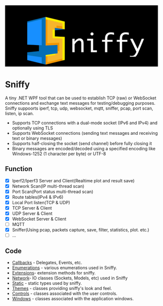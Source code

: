 ![](https://github.com/is-leeroy-jenkins/Sniffy/blob/master/Resources/Assets/Github/Sniffy.png)
# Sniffy
A tiny .NET WPF tool that can be used to establish TCP (raw) or WebSocket connections and exchange text messages for testing/debugging purposes.
Sniffy suppoorts iperf, tcp, udp, websocket, mqtt, sniffer, pcap, port scan, listen, ip scan.

- Supports TCP connections with a dual-mode socket (IPv6 and IPv4) and optionally using TLS
- Supports WebSocket connections (sending text messages and receiving text or binary messages)
- Supports half-closing the socket (send channel) before fully closing it
- Binary messages are encoded/decoded using a specified encoding like Windows-1252 (1 character per byte) or UTF-8

## Function

- [x] Iperf2/Iperf3 Server and Client(Realtime plot and result save)
- [x] Network Scan(IP multi-thread scan)
- [x] Port Scan(Port status multi-thread scan)
- [x] Route tables(IPv4 & IPv6)
- [x] Local Port listen(TCP & UDP)
- [x] TCP Server & Client
- [x] UDP Server & Client
- [x] WebSocket Server & Client
- [ ] MQTT
- [x] Sniffer(Using pcap, packets capture, save, filter, statistics, plot. etc.)
- [ ] ...

## Code 


 - [Callbacks](https://github.com/is-leeroy-jenkins/Sniffy/tree/master/Callbacks) - Delegates, Events, etc.
 - [Enumerations](https://github.com/is-leeroy-jenkins/Sniffy/tree/master/Enumerations) - various enumerations used in Sniffy.
 - [Extensions](https://github.com/is-leeroy-jenkins/Sniffy/tree/master/Extensions)- extension methods for sniffy.
 - [Network](https://github.com/is-leeroy-jenkins/Sniffy/tree/master/Network)- IO classes (Sockets, Models, etc) used in Sniffy
 - [Static](https://github.com/is-leeroy-jenkins/Sniffy/tree/master/Static) - static types used by sniffy.
 - [Themes](https://github.com/is-leeroy-jenkins/Sniffy/tree/master/Themes) - classes providing sniffy's look and feel. 
 - [Controls](https://github.com/is-leeroy-jenkins/Sniffy/tree/master/Views/Controls) - classes associated with the user controls.
 - [Windows](https://github.com/is-leeroy-jenkins/Sniffy/tree/master/Views/Windows) - classes associated with the application windows.



